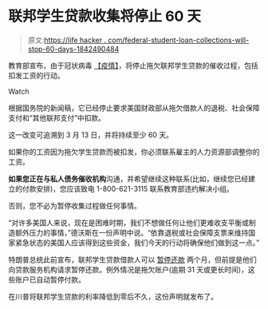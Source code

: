 # 联邦学生贷款收集将停止 60 天

> 原文:[https://life hacker . com/federal-student-loan-collections-will-stop-60-days-1842490484](https://lifehacker.com/federal-student-loan-collections-will-stop-for-60-days-1842490484)

教育部宣布，由于冠状病毒 [【疫情】](https://lifehacker.com/tag/coronavirus)，将停止拖欠联邦学生贷款的催收过程，包括扣发工资的行动。

Watch

根据国务院的新闻稿，它已经停止要求美国财政部从拖欠借款人的退税、社会保障支付和“其他联邦支付”中扣款。

这一改变可追溯到 3 月 13 日，并将持续至少 60 天。

如果你的工资因为拖欠学生贷款而被扣发，你必须联系雇主的人力资源部调整你的工资。

**如果您正在与私人债务催收机构**沟通，并希望继续这种联系(比如，继续您已经建立的付款安排)，您应该致电 1-800-621-3115 联系教育部违约解决小组。

否则，您不必为暂停收集过程做任何事情。

“对许多美国人来说，现在是困难时期，我们不想做任何让他们更难收支平衡或制造额外压力的事情，”德沃斯在一份声明中说。“依靠退税或社会保障支票来维持国家紧急状态的美国人应该得到这些资金，我们今天的行动将确保他们做到这一点。”

特朗普总统此前宣布，联邦学生贷款借款人可以 [暂停还款](https://lifehacker.com/you-can-suspend-your-federal-student-loan-payments-for-1842428578) 两个月，但前提是他们向贷款服务机构请求暂停还款。例外情况是拖欠账户(逾期 31 天或更长时间)，这些账户已自动暂停付款。

在川普将联邦学生贷款的利率降低到零后不久，这份声明就发布了。